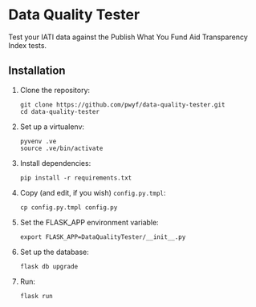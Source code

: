 # Data Quality Tester

Test your IATI data against the Publish What You Fund Aid Transparency
Index tests.

## Installation

1. Clone the repository:

    ```
    git clone https://github.com/pwyf/data-quality-tester.git
    cd data-quality-tester
    ```

2. Set up a virtualenv:

    ```
    pyvenv .ve
    source .ve/bin/activate
    ```

3. Install dependencies:

    ```
    pip install -r requirements.txt
    ```

4. Copy (and edit, if you wish) `config.py.tmpl`:

    ```
    cp config.py.tmpl config.py
    ```

5. Set the FLASK_APP environment variable:

    ```
    export FLASK_APP=DataQualityTester/__init__.py
    ```

6. Set up the database:

    ```
    flask db upgrade
    ```

7. Run:

    ```
    flask run
    ```
